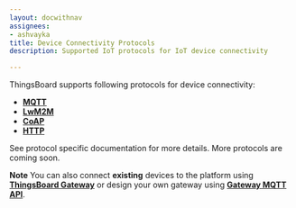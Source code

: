 ```yaml
---
layout: docwithnav
assignees:
- ashvayka
title: Device Connectivity Protocols
description: Supported IoT protocols for IoT device connectivity

---
```


ThingsBoard supports following protocols for device connectivity:

 - **[MQTT](/docs/reference/mqtt-api)**
 - **[LwM2M](/docs/reference/lwm2m-api)** 
 - **[CoAP](/docs/reference/coap-api)**
 - **[HTTP](/docs/reference/http-api)** 
 
See protocol specific documentation for more details. More protocols are coming soon.

**Note** You can also connect **existing** devices to the platform using **[ThingsBoard Gateway](/docs/iot-gateway/what-is-iot-gateway/)**
or design your own gateway using **[Gateway MQTT API](/docs/reference/gateway-mqtt-api/)**.


